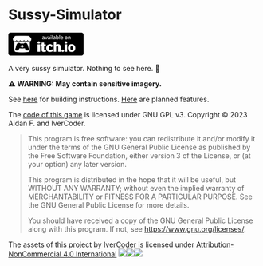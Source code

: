 # Sussy-Simulator
[<img src="/badge.png" alt="Available on itch.io" width="30%">](https://ivercoder.itch.io/sussy-simulator)

A very sussy simulator. Nothing to see here. 🙂

**⚠️ WARNING: May contain sensitive imagery.**

See [here](/BUILDING.md) for building instructions. [Here](/TODO.md) are planned features.

The [code of this game](/project.json) is licensed under GNU GPL v3. Copyright © 2023 Aidan F. and IverCoder.

> This program is free software: you can redistribute it and/or modify it under the terms of the GNU General Public License as published by the Free Software Foundation, either version 3 of the License, or (at your option) any later version.
>
> This program is distributed in the hope that it will be useful, but WITHOUT ANY WARRANTY; without even the implied warranty of MERCHANTABILITY or FITNESS FOR A PARTICULAR PURPOSE. See the GNU General Public License for more details.
>
> You should have received a copy of the GNU General Public License along with this program. If not, see <https://www.gnu.org/licenses/>. 

The assets of [this project](https://ivercoder.itch.io/sussy-simulator) by [IverCoder](https://github.com/IverCoder) is licensed under [Attribution-NonCommercial 4.0 International](http://creativecommons.org/licenses/by-nc/4.0/?ref=chooser-v1) <img src="https://mirrors.creativecommons.org/presskit/icons/cc.svg?ref=chooser-v1" width="2%"><img src="https://mirrors.creativecommons.org/presskit/icons/by.svg?ref=chooser-v1" width="2%"><img src="https://mirrors.creativecommons.org/presskit/icons/nc.svg?ref=chooser-v1" width="2%">
